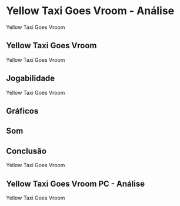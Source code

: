 ---
---

# Yellow Taxi Goes Vroom - Análise

Yellow Taxi Goes Vroom

## Yellow Taxi Goes Vroom

Yellow Taxi Goes Vroom

## Jogabilidade

Yellow Taxi Goes Vroom

## Gráficos


## Som

## Conclusão

Yellow Taxi Goes Vroom

## Yellow Taxi Goes Vroom PC - Análise

Yellow Taxi Goes Vroom
